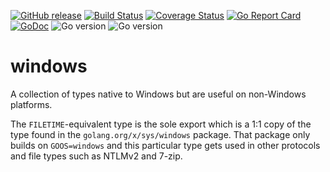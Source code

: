 [![GitHub release](https://img.shields.io/github/v/release/bodgit/windows)](https://github.com/bodgit/windows/releases)
[![Build Status](https://img.shields.io/github/workflow/status/bodgit/windows/build)](https://github.com/bodgit/windows/actions?query=workflow%3Abuild)
[![Coverage Status](https://coveralls.io/repos/github/bodgit/windows/badge.svg?branch=main)](https://coveralls.io/github/bodgit/windows?branch=main)
[![Go Report Card](https://goreportcard.com/badge/github.com/bodgit/windows)](https://goreportcard.com/report/github.com/bodgit/windows)
[![GoDoc](https://godoc.org/github.com/bodgit/windows?status.svg)](https://godoc.org/github.com/bodgit/windows)
![Go version](https://img.shields.io/badge/Go-1.19-brightgreen.svg)
![Go version](https://img.shields.io/badge/Go-1.18-brightgreen.svg)

windows
=======

A collection of types native to Windows but are useful on non-Windows platforms.

The `FILETIME`-equivalent type is the sole export which is a 1:1 copy of the type found in the `golang.org/x/sys/windows` package. That package only builds on `GOOS=windows` and this particular type gets used in other protocols and file types such as NTLMv2 and 7-zip.
